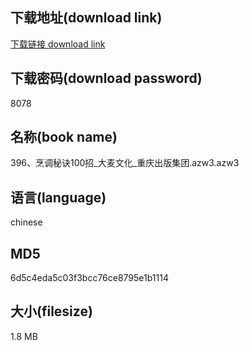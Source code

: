 ## 下载地址(download link)
[下载链接 download link](https://voluble-croquembouche-d321dc.netlify.app/?s=396%E3%80%81%E7%83%B9%E8%B0%83%E7%A7%98%E8%AF%80100%E6%8B%9B_%E5%A4%A7%E9%BA%A6%E6%96%87%E5%8C%96_%E9%87%8D%E5%BA%86%E5%87%BA%E7%89%88%E9%9B%86%E5%9B%A2.azw3)

## 下载密码(download password)
8078

## 名称(book name)
396、烹调秘诀100招_大麦文化_重庆出版集团.azw3.azw3

## 语言(language)
chinese

## MD5
6d5c4eda5c03f3bcc76ce8795e1b1114

## 大小(filesize)
1.8 MB
